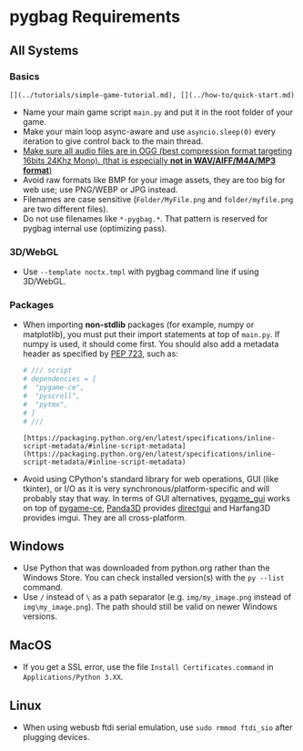# pygbag Requirements

## All Systems

### Basics

```{seealso}
[](../tutorials/simple-game-tutorial.md), [](../how-to/quick-start.md)
```

- Name your main game script `main.py` and put it in the root folder of your
  game.
- Make your main loop async-aware and use `asyncio.sleep(0)` every iteration to
  give control back to the main thread.
- <ins>Make sure all audio files are in OGG (best compression format targeting
  16bits 24Khz Mono). (that is especially **not in WAV/AIFF/M4A/MP3
  format**)</ins>
- Avoid raw formats like BMP for your image assets, they are too big for web
  use; use PNG/WEBP or JPG instead.
- Filenames are case sensitive (`Folder/MyFile.png` and `folder/myfile.png` are
  two different files).
- Do not use filenames like `*-pygbag.*`. That pattern is reserved for pygbag
  internal use (optimizing pass).

### 3D/WebGL

- Use `--template noctx.tmpl` with pygbag command line if using 3D/WebGL.

### Packages

- When importing **non-stdlib** packages (for example, numpy or matplotlib), you
  must put their import statements at top of `main.py`. If numpy is used, it
  should come first. You should also add a metadata header as specified by
  [PEP 723](https://peps.python.org/pep-0723/), such as:

  ```py
  # /// script
  # dependencies = [
  #  "pygame-ce",
  #  "pyscroll",
  #  "pytmx",
  # ]
  # ///
  ```

  ```{seealso}
  [https://packaging.python.org/en/latest/specifications/inline-script-metadata/#inline-script-metadata](https://packaging.python.org/en/latest/specifications/inline-script-metadata/#inline-script-metadata)
  ```

- Avoid using CPython's standard library for web operations, GUI (like tkinter),
  or I/O as it is very synchronous/platform-specific and will probably stay that
  way. In terms of GUI alternatives,
  [pygame_gui](https://pypi.org/project/pygame_gui) works on top of
  [pygame-ce](https://pyga.me), [Panda3D](https://www.panda3d.org/) provides
  [directgui](https://docs.panda3d.org/1.10/python/programming/gui/directgui/index)
  and Harfang3D provides imgui. They are all cross-platform.

## Windows

- Use Python that was downloaded from python.org rather than the Windows Store.
  You can check installed version(s) with the `py --list` command.
- Use `/` instead of `\​` as a path separator (e.g. `img/my_image.png` instead
  of `img\my_image.png`). The path should still be valid on newer Windows
  versions.

## MacOS

- If you get a SSL error, use the file `Install Certificates.command` in
  `Applications/Python 3.XX`.

## Linux

- When using webusb ftdi serial emulation, use `sudo rmmod ftdi_sio` after
  plugging devices.
